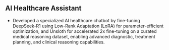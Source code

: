 ## AI Healthcare Assistant
- Developed a specialized AI healthcare chatbot by fine-tuning DeepSeek-R1 using Low-Rank Adaptation (LoRA) for parameter-efficient optimization, and Unsloth for accelerated 2x fine-tuning on a curated medical reasoning dataset, enabling advanced diagnostic, treatment planning, and clinical reasoning capabilities.

